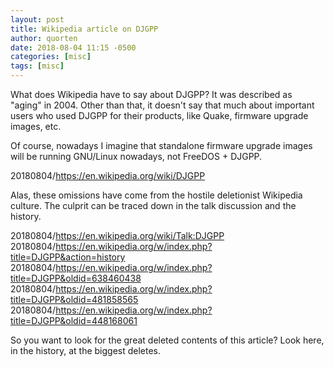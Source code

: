 ```yaml
---
layout: post
title: Wikipedia article on DJGPP
author: quorten
date: 2018-08-04 11:15 -0500
categories: [misc]
tags: [misc]
---
```


What does Wikipedia have to say about DJGPP?  It was described as
"aging" in 2004.  Other than that, it doesn't say that much about
important users who used DJGPP for their products, like Quake,
firmware upgrade images, etc.

Of course, nowadays I imagine that standalone firmware upgrade images
will be running GNU/Linux nowadays, not FreeDOS + DJGPP.

20180804/https://en.wikipedia.org/wiki/DJGPP

Alas, these omissions have come from the hostile deletionist Wikipedia
culture.  The culprit can be traced down in the talk discussion and
the history.

20180804/https://en.wikipedia.org/wiki/Talk:DJGPP  
20180804/https://en.wikipedia.org/w/index.php?title=DJGPP&action=history  
20180804/https://en.wikipedia.org/w/index.php?title=DJGPP&oldid=638460438  
20180804/https://en.wikipedia.org/w/index.php?title=DJGPP&oldid=481858565  
20180804/https://en.wikipedia.org/w/index.php?title=DJGPP&oldid=448168061

So you want to look for the great deleted contents of this article?
Look here, in the history, at the biggest deletes.
